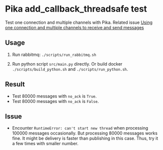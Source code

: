 # Pika add_callback_threadsafe test

Test one connection and multiple channels with Pika. Related issue [Using one connection and multiple channels to receive and send messages](https://github.com/pika/pika/issues/699)

## Usage

1. Run rabbitmq: `./scripts/run_rabbitmq.sh`

2. Run python script `src/main.py` directly. Or build docker `./scripts/build_python.sh` and `./scripts/run_python.sh`.

## Result

* Test 80000 messages with `no_ack` is `True`. 
* Test 80000 messages with `no_ack` is `False`. 

## Issue

* Encounter `RuntimeError: can't start new thread` when processing 100000 messages occasionally. But processing 80000 messages works fine. It might be delivery is faster than publishing in this case. Thus, try it a few times with smaller number.
